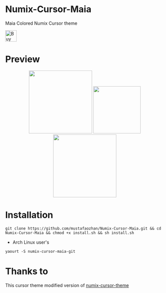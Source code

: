 # Numix-Cursor-Maia

Maia Colored Numix Cursor theme

<a href='https://ko-fi.com/B0B2TZMH' target='_blank'><img height='36' style='border:0px;height:36px;' src='https://az743702.vo.msecnd.net/cdn/kofi1.png?v=2' border='0' alt='Buy Me a Coffee at ko-fi.com' /></a>

# Preview

<p align="center">
<img src="https://s19.postimg.cc/4fgirxvpv/Screenshot_2017-12-13_17-52-39.png" width="200px" /> <img src="https://forum.manjaro.org/uploads/default/original/2X/3/31bf9adcf08f997cf81c4f1c02b9097efb954de5.png" width="150px" /> <img src="https://s19.postimg.cc/ub09b559f/Screenshot_2017-12-13_17-53-09.png" width="200px" /> 
</p>

# Installation

``` 
git clone https://github.com/mustafaozhan/Numix-Cursor-Maia.git && cd Numix-Cursor-Maia && chmod +x install.sh && sh install.sh

```
- Arch Linux user's
```
yaourt -S numix-cursor-maia-git
```
# Thanks to
 
This cursor theme modified version of <a href="https://github.com/numixproject/numix-cursor-theme">numix-cursor-theme</a>
 
